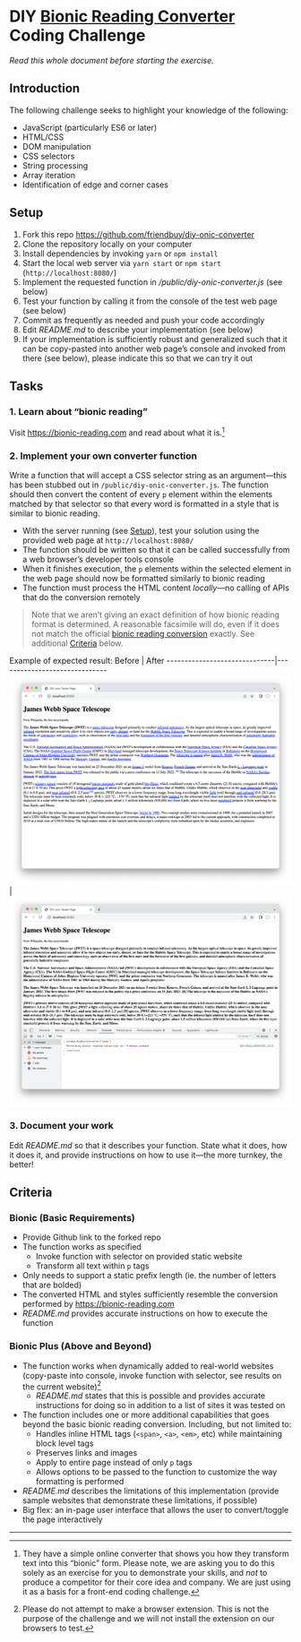 # DIY [Bionic Reading Converter](https://bionic-reading.com) Coding Challenge

_Read this whole document before starting the exercise._

## Introduction

The following challenge seeks to highlight your knowledge of the following:

- JavaScript (particularly ES6 or later)
- HTML/CSS
- DOM manipulation
- CSS selectors
- String processing
- Array iteration
- Identification of edge and corner cases

## Setup

1. Fork this repo https://github.com/friendbuy/diy-onic-converter
2. Clone the repository locally on your computer
3. Install dependencies by invoking `yarn` or `npm install`
4. Start the local web server via `yarn start` or `npm start` (`http://localhost:8080/`)
5. Implement the requested function in _/public/diy-onic-converter.js_ (see below)
6. Test your function by calling it from the console of the test web page (see below)
7. Commit as frequently as needed and push your code accordingly
8. Edit _README.md_ to describe your implementation (see below)
9. If your implementation is sufficiently robust and generalized such that it can be copy-pasted into another web page’s console and invoked from there (see below), please indicate this so that we can try it out

## Tasks

### 1. Learn about “bionic reading”

Visit https://bionic-reading.com and read about what it is.[^1]

### 2. Implement your own converter function

Write a function that will accept a CSS selector string as an argument—this has been stubbed out in `/public/diy-onic-converter.js`. The function should then convert the content of every `p` element within the elements matched by that selector so that every word is formatted in a style that is similar to bionic reading.

- With the server running (see [Setup](#setup)), test your solution using the provided web page at `http://localhost:8080/`
- The function should be written so that it can be called successfully from a web browser’s developer tools console
- When it finishes execution, the `p` elements within the selected element in the web page should now be formatted similarly to bionic reading
- The function must process the HTML content _locally_—no calling of APIs that do the conversion remotely

> Note that we aren’t giving an exact definition of how bionic reading format is determined. A reasonable facsimile will do, even if it does not match the official [bionic reading conversion](https://api.bionic-reading.com/convert/) exactly. See additional [Criteria](#criteria) below.

Example of expected result:
Before                        | After
------------------------------|------------------------------
![](images/before-static.png) | ![](images/after-static.png)

### 3. Document your work

Edit _README.md_ so that it describes your function. State what it does, how it does it, and provide instructions on how to use it—the more turnkey, the better!

## Criteria

### Bionic (Basic Requirements)

- Provide Github link to the forked repo
- The function works as specified
  - Invoke function with selector on provided static website
  - Transform all text within `p` tags
- Only needs to support a static prefix length (ie. the number of letters that are bolded)
- The converted HTML and styles sufficiently resemble the conversion performed by https://bionic-reading.com
- _README.md_ provides accurate instructions on how to execute the function

### Bionic Plus (Above and Beyond)

- The function works when dynamically added to real-world websites (copy-paste into console, invoke function with selector, see results on the current website)[^2]
  - _README.md_ states that this is possible and provides accurate instructions for doing so in addition to a list of sites it was tested on
- The function includes one or more additional capabilities that goes beyond the basic bionic reading conversion. Including, but not limited to:
  - Handles inline HTML tags (`<span>`, `<a>`, `<em>`, etc) while maintaining block level tags
  - Preserves links and images
  - Apply to entire page instead of only `p` tags
  - Allows options to be passed to the function to customize the way formatting is performed
- _README.md_ describes the limitations of this implementation (provide sample websites that demonstrate these limitations, if possible)
- Big flex: an in-page user interface that allows the user to convert/toggle the page interactively

---

[^1]: They have a simple online converter that shows you how they transform text into this “bionic” form. Please note, we are asking you to do this solely as an exercise for you to demonstrate your skills, and _not_ to produce a competitor for their core idea and company. We are just using it as a basis for a front-end coding challenge.

[^2]: Please do not attempt to make a browser extension. This is not the purpose of the challenge and we will not install the extension on our browsers to test.

